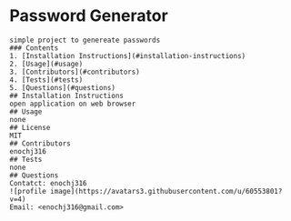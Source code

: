 # Password Generator
    simple project to genereate passwords
    ### Contents
    1. [Installation Instructions](#installation-instructions)
    2. [Usage](#usage)
    3. [Contributors](#contributors)
    4. [Tests](#tests)
    5. [Questions](#questions)
    ## Installation Instructions
    open application on web browser
    ## Usage
    none
    ## License
    MIT
    ## Contributors
    enochj316
    ## Tests
    none
    ## Questions
    Contatct: enochj316
    ![profile image](https://avatars3.githubusercontent.com/u/60553801?v=4)
    Email: <enochj316@gmail.com>
    